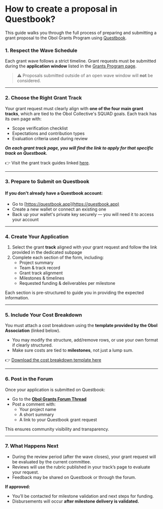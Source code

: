 # How to create a proposal in Questbook?

This guide walks you through the full process of preparing and submitting a grant proposal to the Obol Grants Program using [Questbook](https://questbook.app).

### 1. Respect the Wave Schedule

Each grant wave follows a strict timeline. Grant requests must be submitted during the **application window** listed in the [Grants Program page](./#structure).

> ⚠️ Proposals submitted outside of an open wave window will **not** be considered.

***

### 2. Choose the Right Grant Track

Your grant request must clearly align with **one of the four main grant tracks**, which are tied to the Obol Collective's SQUAD goals. Each track has its own page with:

* Scope verification checklist
* Expectations and contribution types
* Evaluation criteria used during review

_**On each grant track page, you will find the link to apply for that specific track on Questbook.**_&#x20;

👉 Visit the grant track guides linked [here](./#structure).

***

### 3. Prepare to Submit on Questbook

#### If you don't already have a Questbook account:

* Go to [https://questbook.app](https://questbook.app)
* Create a new wallet or connect an existing one
* Back up your wallet's private key securely — you will need it to access your account

***

### 4. Create Your Application

1. Select the grant **track** aligned with your grant request and follow the link provided in the dedicated subpage
2. Complete each section of the form, including:
   * Project summary
   * Team & track record
   * Grant track alignment
   * Milestones & timelines
   * Requested funding & deliverables per milestone

Each section is pre-structured to guide you in providing the expected information.&#x20;

***

### 5. Include Your Cost Breakdown

You must attach a cost breakdown using the **template provided by the Obol Association** (linked below).

* You may modify the structure, add/remove rows, or use your own format if clearly structured.
* Make sure costs are tied to **milestones**, not just a lump sum.

👉 [Download the cost breakdown template here](https://docs.google.com/spreadsheets/d/10QoterGwLTZyeCf8yShOuGOaLybJd23qrzHnd28J7AM/edit?usp=sharing)

***

### 6. Post in the Forum

Once your application is submitted on Questbook:

* Go to the [**Obol Grants Forum Thread**](https://community.obol.org/t/obol-grants-wave-1-submissions-thread/525)
* Post a comment with:
  * Your project name
  * A short summary
  * A link to your Questbook grant request

This ensures community visibility and transparency.

***

### 7. What Happens Next

* During the review period (after the wave closes), your grant request will be evaluated by the current committee.
* Reviews will use the rubric published in your track’s page to evaluate your request.
* Feedback may be shared on Questbook or through the forum.

**If approved:**

* You’ll be contacted for milestone validation and next steps for funding.
* Disbursements will occur **after milestone delivery is validated.**
